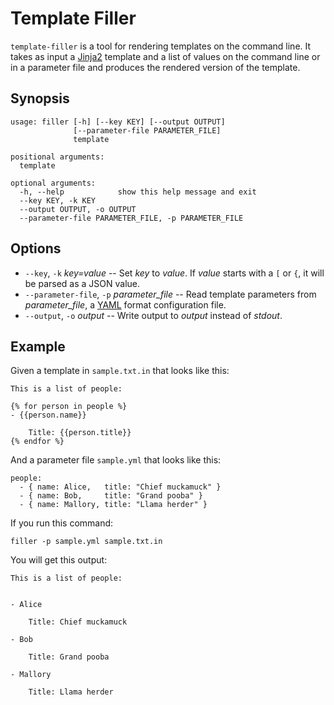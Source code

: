 # Template Filler

`template-filler` is a tool for rendering templates on the command
line.  It takes as input a [Jinja2][] template and a list of values on
the command line or in a parameter file and produces the rendered
version of the template.

## Synopsis

    usage: filler [-h] [--key KEY] [--output OUTPUT]
                  [--parameter-file PARAMETER_FILE]
                  template

    positional arguments:
      template

    optional arguments:
      -h, --help            show this help message and exit
      --key KEY, -k KEY
      --output OUTPUT, -o OUTPUT
      --parameter-file PARAMETER_FILE, -p PARAMETER_FILE

## Options

- `--key`, `-k` *key=value* -- Set *key* to *value*.  If *value*
  starts with a `[` or `{`, it will be parsed as a JSON value.
- `--parameter-file`, `-p` *parameter_file* -- Read template
  parameters from *parameter_file*, a [YAML][] format configuration
  file.
- `--output`, `-o` *output* -- Write output to *output* instead of
  *stdout*.

## Example

Given a template in `sample.txt.in` that looks like this:

    This is a list of people:

    {% for person in people %}
    - {{person.name}}

        Title: {{person.title}}
    {% endfor %}

And a parameter file `sample.yml` that looks like this:

    people:
      - { name: Alice,   title: "Chief muckamuck" }
      - { name: Bob,     title: "Grand pooba" }
      - { name: Mallory, title: "Llama herder" }

If you run this command:

    filler -p sample.yml sample.txt.in

You will get this output:

    This is a list of people:


    - Alice

        Title: Chief muckamuck

    - Bob

        Title: Grand pooba

    - Mallory

        Title: Llama herder

[jinja2]: http://google.com/
[yaml]: http://google.com/

